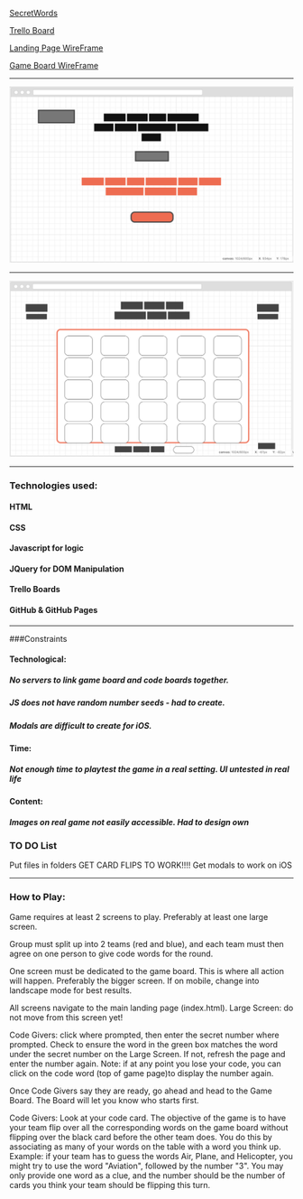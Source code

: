 [SecretWords](https://brianpbyers.github.io/WDI-Project1/)

[Trello Board](https://trello.com/b/M7FSZEet/project-1)

[Landing Page WireFrame](https://wireframe.cc/1RGtIW)

[Game Board WireFrame](https://wireframe.cc/EtHVJS)

***

![Landing Page Wireframe](/assets/LandingPageWF.png)

***

![Game Board Wireframe](/assets/GameBoardWF.png)

***
### Technologies used: 
#### HTML 
#### CSS 
#### Javascript for logic
#### JQuery for DOM Manipulation
#### Trello Boards
#### GitHub & GitHub Pages
***
###Constraints
#### Technological:
##### No servers to link game board and code boards together.  
##### JS does not have random number seeds - had to create.
##### Modals are difficult to create for iOS.

#### Time:
##### Not enough time to playtest the game in a real setting.  UI untested in real life

#### Content:
##### Images on real game not easily accessible.  Had to design own

### TO DO List
Put files in folders
GET CARD FLIPS TO WORK!!!!
Get modals to work on iOS


***
### How to Play:


Game requires at least 2 screens to play.  Preferably at least one large screen.

Group must split up into 2 teams (red and blue), and each team must then agree on one person to give code words for the round.

One screen must be dedicated to the game board.  This is where all action will happen.  Preferably the bigger screen.  If on mobile, change into landscape mode for best results.

All screens navigate to the main landing page (index.html).  Large Screen:  do not move from this screen yet!

Code Givers: click where prompted, then enter the secret number where prompted.  Check to ensure the word in the green box matches the word under the secret number on the Large Screen.  If not, refresh the page and enter the number again.  Note: if at any point you lose your code, you can click on the code word (top of game page)to display the number again.

Once Code Givers say they are ready, go ahead and head to the Game Board.  The Board will let you know who starts first.

Code Givers:  Look at your code card.  The objective of the game is to have your team flip over all the corresponding words on the game board without flipping over the black card before the other team does.  You do this by associating as many of your words on the table with a word you think up.
Example:  if your team has to guess the words Air, Plane, and Helicopter, you might try to use the word "Aviation", followed by the number "3".  You may only provide one word as a clue, and the number should be the number of cards you think your team should be flipping this turn.